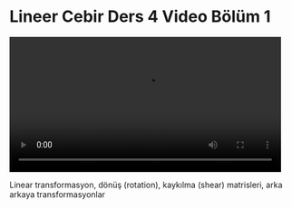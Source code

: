 # Lineer Cebir Ders 4 Video Bölüm 1

<video width="95%" controls>
    <source src="https://drive.google.com/uc?export=view&id=1T13W40LPF2oIqsl18_POjR2h2YFer9fe" type='video/mp4'>
</video>

Linear transformasyon, dönüş (rotation), kaykılma (shear) matrisleri, arka arkaya transformasyonlar
